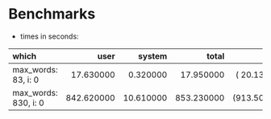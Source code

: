 # Benchmarks
* times in seconds:

| which | user | system | total | real | (mins)
|:---|---:|---:|---:|---:|---:
| max_words: 83, i: 0 | 17.630000 | 0.320000 | 17.950000 | ( 20.135278) | 0.3331
| max_words: 830, i: 0 | 842.620000 | 10.610000 | 853.230000 | (913.502988) | 15.217
